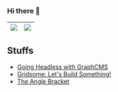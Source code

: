 ### Hi there 👋

| <img align="center" src="https://github-readme-stats.vercel.app/api?username=pebutler3&show_icons=true" /> | <img align="center" src="https://github-readme-stats.vercel.app/api/top-langs/?username=pebutler3&langs_count=10&layout=compact" /> |
| --- | --- |

<!--
**pebutler3/pebutler3** is a ✨ _special_ ✨ repository because its `README.md` (this file) appears on your GitHub profile.

Here are some ideas to get you started:

- 🔭 I’m currently working on ...
- 🌱 I’m currently learning ...
- 👯 I’m looking to collaborate on ...
- 🤔 I’m looking for help with ...
- 💬 Ask me about ...
- 📫 How to reach me: ...
- 😄 Pronouns: ...
- ⚡ Fun fact: ...
-->
<!-- <h1>This is only a test</h1> -->

## Stuffs
<ul>
  <li>
    <a href="https://sparkbox.com/foundry/creating_a_headless_cms_with_graphcms">Going Headless with GraphCMS</a>
  </li>
  <li>
    <a href="https://seesparkbox.com/foundry/build_a_blog_with_gridsome_vue.js_framework_for_JAMstack_apps">Gridsome: Let's Build Something!</a>
  </li>
  <li>
      <a href="https://anglebracket.xyz">The Angle Bracket</a>
  </li>
</ul>

